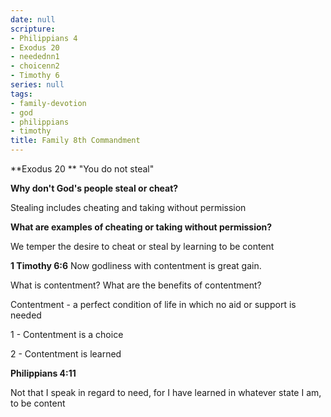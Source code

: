 ```yaml
---
date: null
scripture:
- Philippians 4
- Exodus 20
- needednn1
- choicenn2
- Timothy 6
series: null
tags:
- family-devotion
- god
- philippians
- timothy
title: Family 8th Commandment
---
```



**Exodus 20 **
"You do not steal"

**Why don't God's people steal or cheat?**

Stealing includes cheating and taking without permission

**What are examples of cheating or taking without permission?**

We temper the desire to cheat or steal by learning to be content

**1 Timothy 6:6**
Now godliness with contentment is great gain.

What is contentment? What are the benefits of contentment?

Contentment - a perfect condition of life in which no aid or support is needed

1 - Contentment is a choice

2 - Contentment is learned

**Philippians 4:11**

Not that I speak in regard to need, for I have learned in whatever state I am, to be content